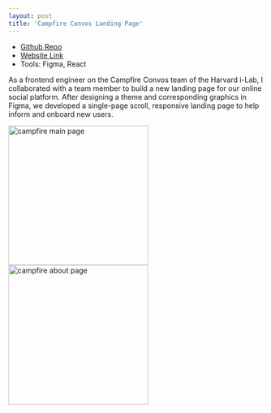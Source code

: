 ```yaml
---
layout: post
title: 'Campfire Convos Landing Page'
---
```


<ul>
  <li><a href="https://github.com/sylvia-cs/campfirelanding/tree/vanessa_branch">Github Repo</a></li>
  <li><a href="https://campfireconvos.com">Website Link</a></li>
  <li>Tools: Figma, React</li>
</ul> 

As a frontend engineer on the Campfire Convos team of the Harvard i-Lab, I collaborated with a team member to build a new landing page for our online social platform. After designing a theme and corresponding graphics in Figma, we developed a single-page scroll, responsive landing page to help inform and onboard new users.

<img src="{{ site.baseurl }}/assets/img/projects/campfire-landing/campfire-1.png" alt="campfire main page" style="width:  275px; height: auto">
<img src="{{ site.baseurl }}/assets/img/projects/campfire-landing/campfire-2.png" alt="campfire about page" style="width: 275px; height: auto"> 
